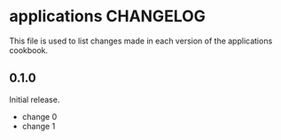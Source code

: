 # applications CHANGELOG

This file is used to list changes made in each version of the applications cookbook.

## 0.1.0

Initial release.

- change 0
- change 1
